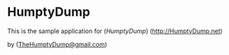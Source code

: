 # HumptyDump

This is the sample application for 
(*HumptyDump*) (http://HumptyDump.net)

by (TheHumptyDump@gmail.com)

